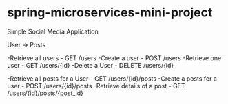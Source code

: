 # spring-microservices-mini-project

Simple Social Media Application

User -> Posts

-Retrieve all users                      - GET /users
-Create a user                           - POST /users
-Retrieve one user                       - GET /users/{id}
-Delete a User                           - DELETE /users/{id}

-Retrieve all posts for a User           - GET /users/{id}/posts
-Create a posts for a user               - POST /users/{id}/posts
-Retrieve details of a post              - GET /users/{id}/posts/{post_id}
